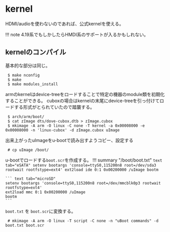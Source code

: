 # kernel

HDMI/audioを使わないのであれば、公式kernelを使える。

!!! note
    4.19系でもしかしたらHMDI系のサポートが入るかもしれない。
    
## kernelのコンパイル

基本的な部分は同じ。

```
 $ make nconfig
 $ make
 $ make modules_install
```

armのkernelはdevice-treeをロードすることで特定の機器のmodule類を初期化することができる。
cuboxの場合はkernelの末尾にdevice-treeを引っ付けてロードする形式がとられていたので踏襲する。

```
 $ arch/arm/boot/
 $ cat zImage dts/dove-cubox.dtb > zImage.cubox
 $ mkimage -A arm -O linux -C none -T kernel -a 0x00008000 -e 0x00008000 -n 'linux-cubox' -d zImage.cubox uImage
```

出来上がったuImageをu-bootで読み出すようコピー、設定する

```
 # cp uImage /boot/
```

u-bootでロードする`boot.scr`を作成する。
!!! summary "/boot/boot.txt"
    ``` text tab="eSATA"
    setenv bootargs 'console=ttyS0,115200n8 root=/dev/sda3 rootwait rootfstype=ext4'
    ext2load ide 0:1 0x00200000 /uImage
    bootm
    ```
    
    ``` text tab="microSD"
    setenv bootargs 'console=ttyS0,115200n8 root=/dev/mmcblk0p3 rootwait rootfstype=ext4'
    ext2load mmc 0:1 0x00200000 /uImage
    bootm
    ```

`boot.txt` を `boot.scr`に変換する。

```
 # mkimage -A arm -O linux -T script -C none -n "uBoot commands" -d boot.txt boot.scr
```
